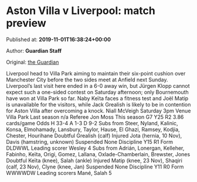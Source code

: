 
# Aston Villa v Liverpool: match preview

Published at: **2019-11-01T16:38:24+00:00**

Author: **Guardian Staff**

Original: [the Guardian](https://www.theguardian.com/football/2019/nov/01/aston-villa-liverpool-match-preview-premier-league)

Liverpool head to Villa Park aiming to maintain their six-point cushion over Manchester City before the two sides meet at Anfield next Sunday. Liverpool’s last visit here ended in a 6-0 away win, but Jürgen Klopp cannot expect such a one-sided contest on Saturday afternoon; only Bournemouth have won at Villa Park so far. Naby Keïta faces a fitness test and Joël Matip is unavailable for the visitors, while Jack Grealish is likely to be in contention for Aston Villa after overcoming a knock. Niall McVeigh
Saturday 3pm
Venue Villa Park
Last season n/a
Referee Jon Moss
This season G7 Y25 R2 3.86 cards/game
Odds H 33-4 A 1-3 D 9-2
Subs from Steer, Nyland, Kalinic, Konsa, Elmohamady, Lansbury, Taylor, Hause, El Ghazi, Ramsey, Kodjia, Chester, Hourihane
Doubtful Grealish (calf)
Injured Jota (hernia, 10 Nov), Davis (hamstring, unknown)
Suspended None
Discipline Y15 R1
Form DLDWWL
Leading scorer Wesley 4
Subs from Adrián, Lonergan, Kelleher, Fabinho, Keïta, Origi, Gomez, Lallana, Oxlade-Chamberlain, Brewster, Jones
Doubtful Keïta (knee), Salah (ankle)
Injured Matip (knee, 23 Nov), Shaqiri (calf, 23 Nov), Clyne (knee, Jan)
Suspended None
Discipline Y11 R0
Form WWWWDW
Leading scorers Mané, Salah 5
